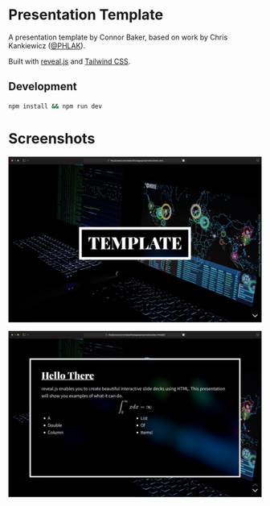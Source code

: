 # Presentation Template

A presentation template by Connor Baker, based on work by Chris Kankiewicz ([@PHLAK](https://twitter.com/PHLAK)).

Built with [reveal.js](https://revealjs.com/) and [Tailwind CSS](https://tailwindcss.com/).

## Development

```bash
npm install && npm run dev
```

# Screenshots

![Title](example_images/title.jpg)

![Content](example_images/content.jpg)

